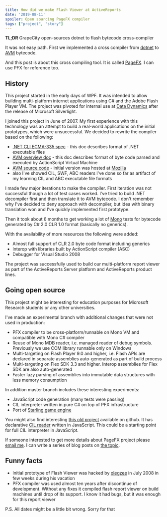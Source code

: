 ```yaml
---
title: How did we make Flash Viewer at ActiveReports
date: '2019-08-11'
spoiler: Open sourcing PageFX compiler
tags: ["project", "story"]
---
```


__TL;DR__ GrapeCity open-sources dotnet to flash bytecode cross-compiler

It was not easy path. First we implemented a cross compiler from [dotnet](https://en.wikipedia.org/wiki/Common_Intermediate_Language) to [AVM](https://www.adobe.com/content/dam/acom/en/devnet/pdf/avm2overview.pdf) bytecode.

And this post is about this cross compiling tool. It is called [PageFX](https://github.com/GrapeCity/pagefx). I can use PFX for reference too.

## History

This project started in the early days of WPF. It was intended to allow building multi-platform internet applications using C# and the Adobe Flash Player VM. The project was pivoted for internal use at [Data Dynamics](https://en.wikipedia.org/wiki/Data_Dynamics) after the release of Microsoft Silverlight.

I joined this project in June of 2007. My first experience with this technology was an attempt to build a real-world applications on the initial prototypes, which were unsuccessful. We decided to rewrite the compiler based on the following:
- [.NET CLI ECMA-335 spec](https://www.ecma-international.org/publications/files/ECMA-ST/ECMA-335.pdf) - this doc describes format of .NET executable files
- [AVM overview doc](https://www.adobe.com/content/dam/acom/en/devnet/pdf/avm2overview.pdf) - this doc describes format of byte code parsed and executed by ActionScript Virtual Machine
- [AVM source code](https://github.com/adobe/avmplus) - initial version was hosted at [Mozilla](https://hg.mozilla.org/tamarin-central)
- also I've showed CIL, SWF, ABC readers I've done so far as artifact of my learning CIL and ABC executable file formats

I made few major iterations to make the compiler.
First iteration was not successful though a lot of test cases worked. I've tried to build .NET decompiler first and then translate it to AVM bytecode.
I don't remember why I've decided to deny approach with decompiler, but idea with binary translation won and I've quickly implemented first prototype.

Then it took about 6 months to get working a lot of [Mono](https://www.mono-project.com/) tests for bytecode generated by C# 2.0 CLR 1.0 format (basically no generics).

With the availability of more resources the following were added:
- Almost full support of CLR 2.0 byte code format including generics
- Interop with libraries built by ActionScript compiler (ASC)
- Debugger for Visual Studio 2008

The project was successfully used to build our multi-platform report viewer as part of the ActiveReports Server platform and ActiveReports product lines.

## Going open source

This project might be interesting for education purposes for Microsoft Research students or any other universities.

I've made an experimental branch with additional changes that were not used in production:

- PFX compiler to be cross-platform/runnable on Mono VM and compatible with Mono C# compiler
- Reuse of Mono MDB reader, i.e. managed reader of debug symbols. Previously we use COM library runnable only on Windows
- Multi-targeting on Flash Player 9.0 and higher, i.e. Flash APIs are declared in separate assemblies auto-generated as part of build process
- Multi-targeting on Flex SDK 3.3 and higher. Interop assemblies for Flex SDK are also auto-generated
- Faster lazy parsing of assemblies into immutable data structures with less memory consumption

In addition master branch includes these interesting experiments:
- JavaScript code generation (many tests were passing)
- CIL interpreter written in pure C# on top of PFX infrastructure
- Port of [Starling game engine](https://gamua.com/starling/)

You might also find interesting [this old project](https://github.com/sergeyt/cil.js) available on github.
It has declarative [CIL reader](https://github.com/sergeyt/cil.js/blob/master/src/runtime/meta.js) written in JavaScript.
This could be a starting point for full CIL interpreter in JavaScript.

If someone interested to get more details about PageFX project please [email me](mailto:stodyshev@gmail.com).
I can write a series of blog posts on [the topic](/pfx-is-interesting/).

## Funny facts

- Initial prototype of Flash Viewer was hacked by [olegzee](https://twitter.com/olegzeee) in July 2008 in few weeks during his vacation
- PFX compiler was used almost ten years after discontinue of development. Without any fixes it compiled flash report viewer on build machines until drop of its support. I know it had bugs, but it was enough for this report viewer

P.S. All dates might be a little bit wrong. Sorry for that

